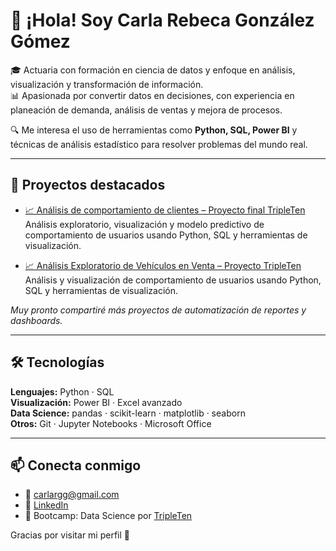 # 👋 ¡Hola! Soy Carla Rebeca González Gómez

🎓 Actuaria con formación en ciencia de datos y enfoque en análisis, visualización y transformación de información.  
📊 Apasionada por convertir datos en decisiones, con experiencia en planeación de demanda, análisis de ventas y mejora de procesos.

🔍 Me interesa el uso de herramientas como **Python, SQL, Power BI** y técnicas de análisis estadístico para resolver problemas del mundo real.

---

## 🚀 Proyectos destacados

- [📈 Análisis de comportamiento de clientes – Proyecto final TripleTen](https://github.com/CarlaRebecaGonzalez/proyecto-final-tripleten)  
  Análisis exploratorio, visualización y modelo predictivo de comportamiento de usuarios usando Python, SQL y herramientas de visualización.

- [📈 Análisis Exploratorio de Vehículos en Venta – Proyecto TripleTen](https://github.com/CarlaRebecaGonzalez/Project-Repo)  
  Análisis y visualización de comportamiento de usuarios usando Python, SQL y herramientas de visualización.

*Muy pronto compartiré más proyectos de automatización de reportes y dashboards.*

---

## 🛠 Tecnologías

**Lenguajes:** Python · SQL  
**Visualización:** Power BI · Excel avanzado  
**Data Science:** pandas · scikit-learn · matplotlib · seaborn  
**Otros:** Git · Jupyter Notebooks · Microsoft Office

---

## 📫 Conecta conmigo

- 📧 carlargg@gmail.com  
- 💼 [LinkedIn](https://www.linkedin.com/in/carla-gonzalez-gomez/) 
- 🧠 Bootcamp: Data Science por [TripleTen](https://tripleten.com)

Gracias por visitar mi perfil 💜
